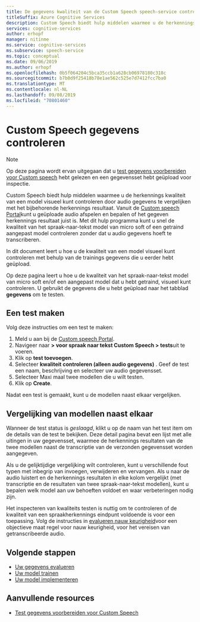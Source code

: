 ```yaml
---
title: De gegevens kwaliteit van de Custom Speech speech-service controleren
titleSuffix: Azure Cognitive Services
description: Custom Speech biedt hulp middelen waarmee u de herkennings kwaliteit van een model visueel kunt controleren door audio gegevens te vergelijken met het bijbehorende herkennings resultaat. Vanuit de Custom Speech Portal kunt u geüploade audio afspelen en bepalen of het gegeven herkennings resultaat juist is.  Met dit hulp programma kunt u snel de kwaliteit van het spraak-naar-tekst model van uw basis lijn of een getraind aangepast model controleren zonder dat u audio gegevens hoeft te transcriberen.
services: cognitive-services
author: erhopf
manager: nitinme
ms.service: cognitive-services
ms.subservice: speech-service
ms.topic: conceptual
ms.date: 09/06/2019
ms.author: erhopf
ms.openlocfilehash: 0b5f064204c5bca35ccb1a628cb06978180c318c
ms.sourcegitcommit: b7b0d9f25418b78e1ae562c525e7d7412fcc7ba0
ms.translationtype: MT
ms.contentlocale: nl-NL
ms.lasthandoff: 09/08/2019
ms.locfileid: "70801460"
---
```

# <a name="inspect-custom-speech-data"></a>Custom Speech gegevens controleren

> [!NOTE]
> Op deze pagina wordt ervan uitgegaan dat u [test gegevens voorbereiden voor Custom speech](how-to-custom-speech-test-data.md) hebt gelezen en een gegevensset hebt geüpload voor inspectie.

Custom Speech biedt hulp middelen waarmee u de herkennings kwaliteit van een model visueel kunt controleren door audio gegevens te vergelijken met het bijbehorende herkennings resultaat. Vanuit de [Custom speech Portal](https://speech.microsoft.com/customspeech)kunt u geüploade audio afspelen en bepalen of het gegeven herkennings resultaat juist is. Met dit hulp programma kunt u snel de kwaliteit van het spraak-naar-tekst model van micro soft of een getraind aangepast model controleren zonder dat u audio gegevens hoeft te transcriberen.

In dit document leert u hoe u de kwaliteit van een model visueel kunt controleren met behulp van de trainings gegevens die u eerder hebt geüpload.

Op deze pagina leert u hoe u de kwaliteit van het spraak-naar-tekst model van micro soft en/of een aangepast model dat u hebt getraind, visueel kunt controleren. U gebruikt de gegevens die u hebt geüpload naar het tabblad **gegevens** om te testen.

## <a name="create-a-test"></a>Een test maken

Volg deze instructies om een test te maken:

1. Meld u aan bij de [Custom speech Portal](https://speech.microsoft.com/customspeech).
2. Navigeer naar **> voor spraak naar tekst Custom Speech > tests**uit te voeren.
3. Klik op **test toevoegen**.
4. Selecteer **kwaliteit controleren (alleen audio gegevens)** . Geef de test een naam, beschrijving en selecteer uw audio gegevensset.
5. Selecteer Maxi maal twee modellen die u wilt testen.
6. Klik op **Create**.

Nadat een test is gemaakt, kunt u de modellen naast elkaar vergelijken.

## <a name="side-by-side-model-comparisons"></a>Vergelijking van modellen naast elkaar

Wanneer de test status is *geslaagd*, klikt u op de naam van het test item om de details van de test te bekijken. Deze detail pagina bevat een lijst met alle uitingen in uw gegevensset, waarmee de herkennings resultaten van de twee modellen naast de transcriptie van de verzonden gegevensset worden aangegeven.

Als u de gelijktijdige vergelijking wilt controleren, kunt u verschillende fout typen met inbegrip van invoegen, verwijderen en vervangen. Als u naar de audio luistert en de herkennings resultaten in elke kolom vergelijkt (met transcriptie en de resultaten van twee spraak-naar-tekst modellen), kunt u bepalen welk model aan uw behoeften voldoet en waar verbeteringen nodig zijn.

Het inspecteren van kwaliteits testen is nuttig om te controleren of de kwaliteit van een spraakherkennings eindpunt voldoende is voor een toepassing.  Volg de instructies in [evalueren nauw keurigheid](how-to-custom-speech-evaluate-data.md)voor een objectieve maat regel voor nauw keurigheid, voor het vereisen van getranscribeerde audio.

## <a name="next-steps"></a>Volgende stappen

* [Uw gegevens evalueren](how-to-custom-speech-evaluate-data.md)
* [Uw model trainen](how-to-custom-speech-train-model.md)
* [Uw model implementeren](how-to-custom-speech-deploy-model.md)

## <a name="additional-resources"></a>Aanvullende resources

* [Test gegevens voorbereiden voor Custom Speech](how-to-custom-speech-test-data.md)

